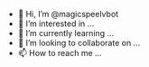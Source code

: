 - 👋 Hi, I’m @magicspeelvbot
- 👀 I’m interested in ...
- 🌱 I’m currently learning ...
- 💞️ I’m looking to collaborate on ...
- 📫 How to reach me ...

<!---
magicspeelvbot/magicspeelvbot is a ✨ special ✨ repository because its `README.md` (this file) appears on your GitHub profile.
You can click the Preview link to take a look at your changes.
--->
